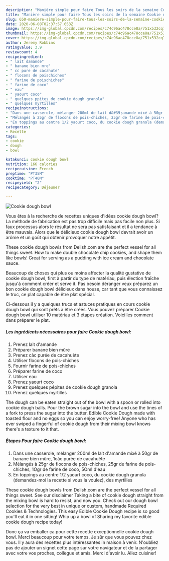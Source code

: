 ```yaml
---
description: "Manière simple pour faire Tous les soirs de la semaine Cookie dough bowl"
title: "Manière simple pour faire Tous les soirs de la semaine Cookie dough bowl"
slug: 650-maniere-simple-pour-faire-tous-les-soirs-de-la-semaine-cookie-dough-bowl
date: 2020-06-08T02:37:57.653Z
image: https://img-global.cpcdn.com/recipes/c74c96ac478cce8a/751x532cq70/cookie-dough-bowl-photo-principale-de-la-recette.jpg
thumbnail: https://img-global.cpcdn.com/recipes/c74c96ac478cce8a/751x532cq70/cookie-dough-bowl-photo-principale-de-la-recette.jpg
cover: https://img-global.cpcdn.com/recipes/c74c96ac478cce8a/751x532cq70/cookie-dough-bowl-photo-principale-de-la-recette.jpg
author: Jeremy Robbins
ratingvalue: 3.9
reviewcount: 4
recipeingredient:
- " lait damande"
- " banane bien mre"
- " cc pure de cacahute"
- " flocons de poischiches"
- " farine de poischiches"
- " farine de coco"
- " eau"
- " yaourt coco"
- " quelques ppites de cookie dough granola"
- " quelques myrtilles"
recipeinstructions:
- "Dans une casserole, mélanger 200ml de lait d&#39;amande mixé à 50gr de banane bien mûre, 1càc purée de cacahuète"
- "Mélangés à 25gr de flocons de pois-chiches, 25gr de farine de pois-chiches, 1Ogr de farine de coco, 5Oml d&#39;eau"
- "En toppings au centre 1/2 yaourt coco, du cookie dough granola (demandez-moi la recette si vous la voulez), des myrtilles"
categories:
- Recette
tags:
- cookie
- dough
- bowl

katakunci: cookie dough bowl 
nutrition: 166 calories
recipecuisine: French
preptime: "PT35M"
cooktime: "PT40M"
recipeyield: "2"
recipecategory: Déjeuner

---
```



![Cookie dough bowl](https://img-global.cpcdn.com/recipes/c74c96ac478cce8a/751x532cq70/cookie-dough-bowl-photo-principale-de-la-recette.jpg)

Vous êtes à la recherche de recettes uniques d'idées cookie dough bowl? La méthode de fabrication est pas trop difficile mais pas facile non plus. Si faux processus alors le résultat ne sera pas satisfaisant et il a tendance à être mauvais. Alors que le délicieux cookie dough bowl devrait avoir un arôme et un goût qui obtenir provoquer notre appétit.

These cookie dough bowls from Delish.com are the perfect vessel for all things sweet. How to make double chocolate chip cookies, and shape them like bowls! Great for serving as a pudding with ice cream and chocolate sauce.

Beaucoup de choses qui plus ou moins affecter la qualité gustative de cookie dough bowl, first à partir du type de matériau, puis élection fraîche jusqu'à comment créer et serve it. Pas besoin déranger veux préparez un bon cookie dough bowl délicieux dans house, car tant que vous connaissez le truc, ce plat capable de être plat spécial.


Ci-dessous il y a quelques trucs et astuces pratiques en cours cookie dough bowl qui sont prêts à être créés. Vous pouvez préparer Cookie dough bowl utiliser 10 matériau et 3 étapes création. Voici les comment dans préparer le plat.

<!--inarticleads1-->

##### Les ingrédients nécessaires pour faire Cookie dough bowl:

1. Prenez  lait d&#39;amande
1. Préparer  banane bien mûre
1. Prenez  càc purée de cacahuète
1. Utiliser  flocons de pois-chiches
1. Fournir  farine de pois-chiches
1. Préparer  farine de coco
1. Utiliser  eau
1. Prenez  yaourt coco
1. Prenez  quelques pépites de cookie dough granola
1. Prenez  quelques myrtilles


The dough can be eaten straight out of the bowl with a spoon or rolled into cookie dough balls. Pour the brown sugar into the bowl and use the tines of a fork to press the sugar into the butter. Edible Cookie Dough made with toasted flour and no eggs so you can enjoy worry-free! Anyone who has ever swiped a fingerful of cookie dough from their mixing bowl knows there&#39;s a texture to it that. 

<!--inarticleads2-->

##### Étapes Pour faire Cookie dough bowl:

1. Dans une casserole, mélanger 200ml de lait d&#39;amande mixé à 50gr de banane bien mûre, 1càc purée de cacahuète
1. Mélangés à 25gr de flocons de pois-chiches, 25gr de farine de pois-chiches, 1Ogr de farine de coco, 5Oml d&#39;eau
1. En toppings au centre 1/2 yaourt coco, du cookie dough granola (demandez-moi la recette si vous la voulez), des myrtilles


These cookie dough bowls from Delish.com are the perfect vessel for all things sweet. See our disclaimer Taking a bite of cookie dough straight from the mixing bowl is hard to resist, and now you. Check out our dough bowl selection for the very best in unique or custom, handmade Required Cookies &amp; Technologies. This easy Edible Cookie Dough recipe is so good you&#39;ll eat it in one sitting! Whip up a bowl of Sharing my favorite edible cookie dough recipe today! 


Donc ça va emballer ça pour cette recette exceptionnelle cookie dough bowl. Merci beaucoup pour votre temps. Je sûr que vous pouvez chez vous. Il y aura des recettes plus  intéressantes in maison à venir. N'oubliez pas de ajouter un signet cette page sur votre navigateur et de la partager avec votre vos proches, collègue et amis. Merci d'avoir lu. Allez cuisiner!
